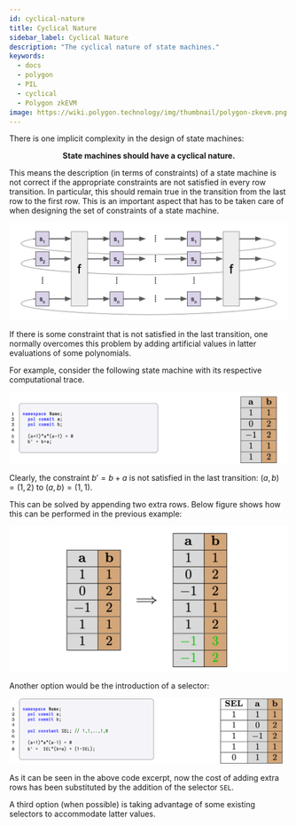 ```yaml
---
id: cyclical-nature
title: Cyclical Nature
sidebar_label: Cyclical Nature
description: "The cyclical nature of state machines."
keywords:
  - docs
  - polygon
  - PIL
  - cyclical
  - Polygon zkEVM
image: https://wiki.polygon.technology/img/thumbnail/polygon-zkevm.png
---
```


There is one implicit complexity in the design of state machines:

$$
\textbf{State machines should have a cyclical nature.}
$$

This means the description (in terms of constraints) of a state machine is not correct if the appropriate constraints are not satisfied in every row transition. In particular, this should remain true in the transition from the last row to the first row. This is an important aspect that has to be taken care of when designing the set of constraints of a state machine.

![Cyclic Nature of State Machines](figures/fig10-cycl-ntr-sms.png)

If there is some constraint that is not satisfied in the last transition, one normally overcomes this problem by adding artificial values in latter evaluations of some polynomials.

For example, consider the following state machine with its respective computational trace.

![State Machine Example](figures/fig11-sm-eg-cmpt-trc.png)

Clearly, the constraint $b' = b+a$ is not satisfied in the last transition: $(a,b) = (1,2)$ to $(a,b) = (1,1)$.

This can be solved by appending two extra rows. Below figure shows how this can be performed in the previous example:

![Inducing a Cyclic Nature](figures/fig11-indc-cycl-ntr.png)

Another option would be the introduction of a selector:

![State Machine Example](figures/fig12-sel-eg-cyclc-sm.png)

As it can be seen in the above code excerpt, now the cost of adding extra rows has been substituted by the addition of the selector $\texttt{SEL}$.

A third option (when possible) is taking advantage of some existing selectors to accommodate latter values.
